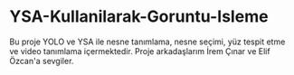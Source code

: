 # YSA-Kullanilarak-Goruntu-Isleme
Bu proje YOLO ve YSA ile nesne tanımlama, nesne seçimi, yüz tespit etme ve video tanımlama içermektedir. 
Proje arkadaşlarım İrem Çınar ve Elif Özcan'a sevgiler.

